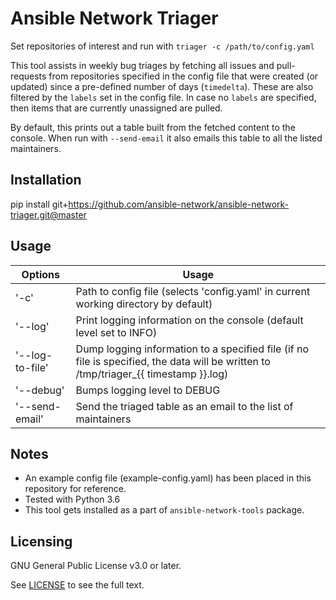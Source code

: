

# Ansible Network Triager

Set repositories of interest and run with `triager -c /path/to/config.yaml`

This tool assists in weekly bug triages by fetching all issues and pull-requests 
from repositories specified in the config file that were created (or updated) 
since a pre-defined number of days (`timedelta`). These are also filtered by the `labels`
set in the config file. In case no `labels` are specified, then items that are
currently unassigned are pulled.

By default, this prints out a table built from the fetched content to the console.
When run with `--send-email` it also emails this table to all the listed maintainers.

## Installation

pip install git+https://github.com/ansible-network/ansible-network-triager.git@master

## Usage
Options | Usage
--- | ---
'-c'|Path to config file (selects 'config.yaml' in current working directory by default)
'--log'|Print logging information on the console (default level set to INFO)
'--log-to-file'|Dump logging information to a specified file (if no file is specified, the data will be written to /tmp/triager_{{ timestamp }}.log)
'--debug'|Bumps logging level to DEBUG
'--send-email'|Send the triaged table as an email to the list of maintainers

## Notes
- An example config file (example-config.yaml) has been placed in this repository for reference.
- Tested with Python 3.6
- This tool gets installed as a part of `ansible-network-tools` package.

## Licensing

GNU General Public License v3.0 or later.

See [LICENSE](https://www.gnu.org/licenses/gpl-3.0.txt) to see the full text.
